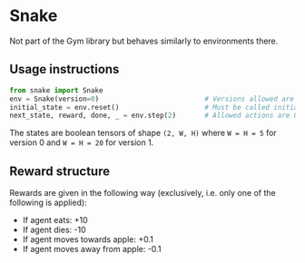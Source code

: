 # Snake
Not part of the Gym library but behaves similarly to environments there.

## Usage instructions
```python
from snake import Snake
env = Snake(version=0)                          # Versions allowed are 0 and 1
initial_state = env.reset()                     # Must be called initially and if done=True is returned
next_state, reward, done, _ = env.step(2)       # Allowed actions are 0, 1, 2, 3
```
The states are boolean tensors of shape `(2, W, H)` where `W = H = 5` for version 0 and `W = H = 20` for version 1.

## Reward structure
Rewards are given in the following way (exclusively, i.e. only one of the following is applied):  
- If agent eats: +10
- If agent dies: -10
- If agent moves towards apple: +0.1
- If agent moves away from apple: -0.1